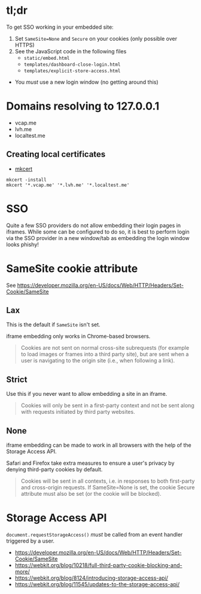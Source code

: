 # tl;dr

To get SSO working in your embedded site:

1. Set `SameSite=None` and `Secure` on your cookies (only possible over HTTPS)
2. See the JavaScript code in the following files
    - `static/embed.html`
    - `templates/dashboard-close-login.html`
    - `templates/explicit-store-access.html`

* You *must* use a new login window (no getting around this)

# Domains resolving to 127.0.0.1

- vcap.me
- lvh.me
- localtest.me

## Creating local certificates

- [mkcert](https://github.com/FiloSottile/mkcert)

```shell
mkcert -install
mkcert '*.vcap.me' '*.lvh.me' '*.localtest.me'
```

# SSO

Quite a few SSO providers do not allow embedding their login pages
in iframes.  While some can be configured to do so, it is best to
perform login via the SSO provider in a new window/tab as embedding
the login window looks phishy!

# SameSite cookie attribute

See https://developer.mozilla.org/en-US/docs/Web/HTTP/Headers/Set-Cookie/SameSite

## Lax

This is the default if `SameSite` isn't set.

iframe embedding only works in Chrome-based browsers.

> Cookies are not sent on normal cross-site subrequests (for example
> to load images or frames into a third party site), but are sent when
> a user is navigating to the origin site (i.e., when following a link).

## Strict

Use this if you never want to allow embedding a site in an iframe.

> Cookies will only be sent in a first-party context and not be sent
> along with requests initiated by third party websites.

## None

iframe embedding can be made to work in all browsers with the help of
the Storage Access API.

Safari and Firefox take extra measures to ensure a user's privacy by
denying third-party cookies by default.

> Cookies will be sent in all contexts, i.e. in responses to both
> first-party and cross-origin requests. If SameSite=None is set,
> the cookie Secure attribute must also be set (or the cookie will
> be blocked).

# Storage Access API

`document.requestStorageAccess()` *must* be called from an event handler
triggered by a user.

- https://developer.mozilla.org/en-US/docs/Web/HTTP/Headers/Set-Cookie/SameSite
- https://webkit.org/blog/10218/full-third-party-cookie-blocking-and-more/
- https://webkit.org/blog/8124/introducing-storage-access-api/
- https://webkit.org/blog/11545/updates-to-the-storage-access-api/
